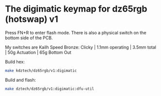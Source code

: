# The digimatic keymap for dz65rgb (hotswap) v1

Press FN+R to enter flash mode. There is also a physical switch on the bottom side of the PCB.

My switches are Kailh Speed Bronze: Clicky | 1.1mm operating | 3.5mm total | 50g Actuation | 65g Bottom Out


Build hex:
```sh
make kdztech/dz65rgb/v1:digimatic
```

Build and flash:
```sh
make dztech/dz65rgb/v1:digimatic:dfu-util
```


